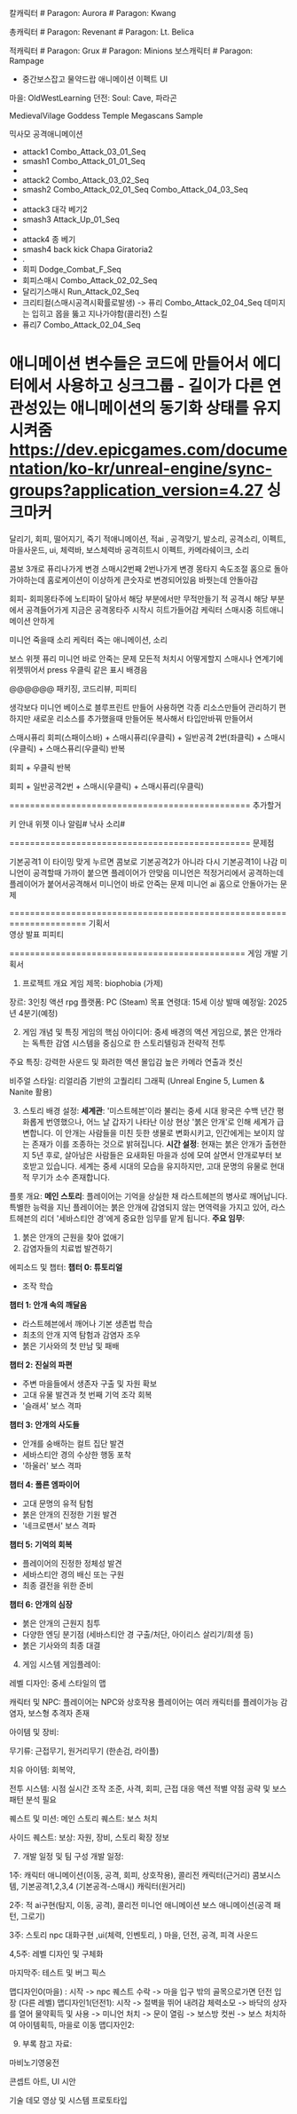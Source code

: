 

칼캐릭터 # Paragon: Aurora # Paragon: Kwang

총캐릭터 # Paragon: Revenant # Paragon: Lt. Belica

적캐릭터  # Paragon: Grux # Paragon: Minions
보스캐릭터  # Paragon: Rampage
- 중간보스잡고 물약드랍 
애니메이션 
이펙트
UI 

마을: OldWestLearning
던전: Soul: Cave,  파라곤

MedievalVilage
Goddess Temple Megascans Sample

믹사모
공격애니메이션
- attack1 Combo_Attack_03_01_Seq
- smash1 Combo_Attack_01_01_Seq
- 
- attack2 Combo_Attack_03_02_Seq
- smash2 Combo_Attack_02_01_Seq Combo_Attack_04_03_Seq
- 
- attack3 대각 베기2
- smash3 Attack_Up_01_Seq
- 
- attack4 종 베기 
- smash4 back kick Chapa Giratoria2 
- .
- 회피 Dodge_Combat_F_Seq
- 회피스매시  Combo_Attack_02_02_Seq
- 달리기스매시 Run_Attack_02_Seq
- 크리티컬(스매시공격시확률로발생) -> 퓨리 Combo_Attack_02_04_Seq  데미지는 입히고 몹을 뚫고 지나가야함(콜리전)
스킬
- 퓨리7  Combo_Attack_02_04_Seq

애니메이션 
변수들은 코드에 만들어서 에디터에서 사용하고
싱크그룹  - 길이가 다른 연관성있는 애니메이션의 동기화 상태를 유지시켜줌
https://dev.epicgames.com/documentation/ko-kr/unreal-engine/sync-groups?application_version=4.27
 싱크마커
===============================================

달리기, 회피, 떨어지기, 죽기
적애니메이션, 적ai , 공격맞기, 
발소리, 공격소리, 이펙트, 마을사운드, 
ui, 체력바, 보스체력바
공격히트시 이펙트, 카메라쉐이크, 소리


콤보 3개로 퓨리나가게 변경
스매시2번째 2번나가게 변경
몽타지 속도조절
홈으로 돌아가야하는데 홈로케이션이 이상하게 큰숫자로 변경되어있음 바꿧는데 안돌아감

회피- 회피몽타주에 노티파이 달아서 해당 부분에서만 무적만들기
적 공격시 해당 부분에서 공격들어가게 지금은 공격몽타주 시작시 히트가들어감
케릭터 스매시중 히트애니메이션 안하게

미니언 죽을때 소리
케릭터 죽는 애니메이션, 소리

보스
위젯
퓨리
미니언 바로 안죽는 문제
모든적 처치시 어떻게할지
스매시나 연계기에 위젯뛰어서 press 우클릭 같은 표시
배경음 


@@@@@@ 패키징, 코드리뷰, 피피티

생각보다 미니언 베이스로 블루프린트 만들어 사용하면 각종 리소스만들어 관리하기 편하지만
새로운 리소스를 추가했을때 만들어둔 복사해서 타입만바꿔 만들어서 

스매시퓨리
회피(스패이스바) + 스매시퓨리(우클릭) + 일반공격 2번(좌클릭) + 스매시(우클릭) + 스매스퓨리(우클릭)  반복

회피 + 우클릭  반복

회피 + 일반공격2번 + 스매시(우클릭) + 스매시퓨리(우클릭)


===============================================
추가할거

키 안내 위젯 이나 알림#
낙사 소리#

===============================================
문제점

 기본공격1 이 타이밍 맞게 누르면 콤보로 기본공격2가 아니라 다시 기본공격1이 나감
 미니언이 공격할때 가까이 붙으면 플레이어가 안맞음  미니언은 적정거리에서 공격하는데 플레이어가 붙어서공격해서
 미니언이 바로 안죽는 문제
 미니언 ai 홈으로 안돌아가는 문제
 
=====================================================================
기획서  
영상 
발표 피피티

==============================================
게임 개발 기획서
1. 프로젝트 개요
게임 제목: biophobia (가제)

장르: 3인칭 액션 rpg
플랫폼: PC (Steam) 
목표 연령대: 15세 이상
발매 예정일: 2025년 4분기(예정)


2. 게임 개념 및 특징
게임의 핵심 아이디어:
중세 배경의 액션 게임으로, 붉은 안개라는 독특한 감염 시스템을 중심으로 한 스토리텔링과 전략적 전투

주요 특징:
강력한 사운드 및 화려한 액션
몰입감 높은 카메라 연출과 컷신

비주얼 스타일:
리얼리즘 기반의 고퀄리티 그래픽 (Unreal Engine 5, Lumen & Nanite 활용)


3. 스토리
배경 설정:
**세계관**: '미스트헤븐'이라 불리는 중세 시대 왕국은 수백 년간 평화롭게 번영했으나, 어느 날 갑자기 나타난 이상 현상 '붉은 안개'로 인해 세계가 급변합니다. 이 안개는 사람들을 미친 듯한 생물로 변화시키고, 인간에게는 보이지 않는 존재가 이를 조종하는 것으로 밝혀집니다.
**시간 설정**: 현재는 붉은 안개가 출현한 지 5년 후로, 살아남은 사람들은 요새화된 마을과 성에 모여 살면서 안개로부터 보호받고 있습니다. 세계는 중세 시대의 모습을 유지하지만, 고대 문명의 유물로 현대적 무기가 소수 존재합니다.

플롯 개요:
**메인 스토리**: 플레이어는 기억을 상실한 채 라스트헤븐의 병사로 깨어납니다. 특별한 능력을 지닌 플레이어는 붉은 안개에 감염되지 않는 면역력을 가지고 있어, 라스트헤븐의 리더 '세바스티안 경'에게 중요한 임무를 맡게 됩니다.
**주요 임무**:
1. 붉은 안개의 근원을 찾아 없애기
2. 감염자들의 치료법 발견하기


에피소드 및 챕터:
**챕터 0: 튜토리얼**
- 조작 학습

**챕터 1: 안개 속의 깨달음**

- 라스트헤븐에서 깨어나 기본 생존법 학습
- 최초의 안개 지역 탐험과 감염자 조우
- 붉은 기사와의 첫 만남 및 패배

**챕터 2: 진실의 파편**

- 주변 마을들에서 생존자 구출 및 자원 확보
- 고대 유물 발견과 첫 번째 기억 조각 회복
- '슬래셔' 보스 격파

**챕터 3: 안개의 사도들**

- 안개를 숭배하는 컬트 집단 발견
- 세바스티안 경의 수상한 행동 포착
- '하울러' 보스 격파

**챕터 4: 폴른 엠파이어**

- 고대 문명의 유적 탐험
- 붉은 안개의 진정한 기원 발견
- '네크로맨서' 보스 격파

**챕터 5: 기억의 회복**

- 플레이어의 진정한 정체성 발견
- 세바스티안 경의 배신 또는 구원
- 최종 결전을 위한 준비

**챕터 6: 안개의 심장**

- 붉은 안개의 근원지 침투
- 다양한 엔딩 분기점 (세바스티안 경 구출/처단, 아이리스 살리기/희생 등)
- 붉은 기사와의 최종 대결

4. 게임 시스템
게임플레이:


레벨 디자인:
중세 스타일의 맵


캐릭터 및 NPC:
플레이어는  NPC와 상호작용
플레이어는 여러 캐릭터를 플레이가능
감염자, 보스형 추격자 존재


아이템 및 장비:

무기류: 근접무기, 원거리무기 (한손검, 라이플)

치유 아이템: 회복약,

전투 시스템:
 시점 실시간 조작
 조준, 사격, 회피, 근접 대응 액션
 적별 약점 공략 및 보스 패턴 분석 필요

퀘스트 및 미션:
메인 스토리 퀘스트: 보스 처치

사이드 퀘스트: 
보상: 자원, 장비, 스토리 확장 정보


7. 개발 일정 및 팀 구성
개발 일정:

1주: 캐릭터 애니메이션(이동, 공격, 회피, 상호작용), 콜리전
캐릭터(근거리) 콤보시스템, 기본공격1,2,3,4  (기본공격-스매시)
캐릭터(원거리) 

2주: 적 ai구현(탐지, 이동, 공격), 콜리전
미니언 애니메이션
보스 애니메이션(공격 패턴, 그로기)

3주: 스토리 npc 대화구현 ,ui(체력, 인벤토리, )
마을, 던전, 공격, 피격 사운드 

4,5주: 레벨 디자인 및 구체화

마지막주: 테스트 및 버그 픽스

맵디자인0(마을)  : 시작 -> npc 퀘스트 수락 -> 마을 입구 밖의 골목으로가면 던전 입장 (다른 레벨)
맵디자인1(던전1): 시작 -> 절벽을 뛰어 내려감 체력소모 -> 바닥의 상자를 열어 물약획득 및 사용
-> 미니언 처치 -> 문이 열림 -> 보스방 컷씬 -> 보스 처치하여 아이템획득, 마을로 이동
맵디자인2:  

9. 부록
참고 자료:

마비노기영웅전 

콘셉트 아트, UI 시안

기술 데모 영상 및 시스템 프로토타입




